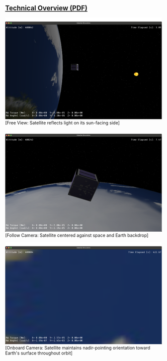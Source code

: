 [Technical Overview (PDF)](./preview/satellite_technical_overview.pdf)
---
![Free View](./preview/free_shot1.png)  
[Free View: Satellite reflects light on its sun-facing side]

![Follow View](./preview/follow_shot.png)
[Follow Camera: Satellite centered against space and Earth backdrop]

![Onboard View](./preview/nadir_shot.png)
[Onboard Camera: Satellite maintains nadir-pointing orientation toward Earth's surface throughout orbit]
